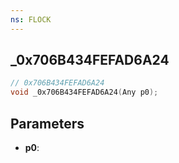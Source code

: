 ```yaml
---
ns: FLOCK
---
```

## _0x706B434FEFAD6A24

```c
// 0x706B434FEFAD6A24
void _0x706B434FEFAD6A24(Any p0);
```

## Parameters
* **p0**:
